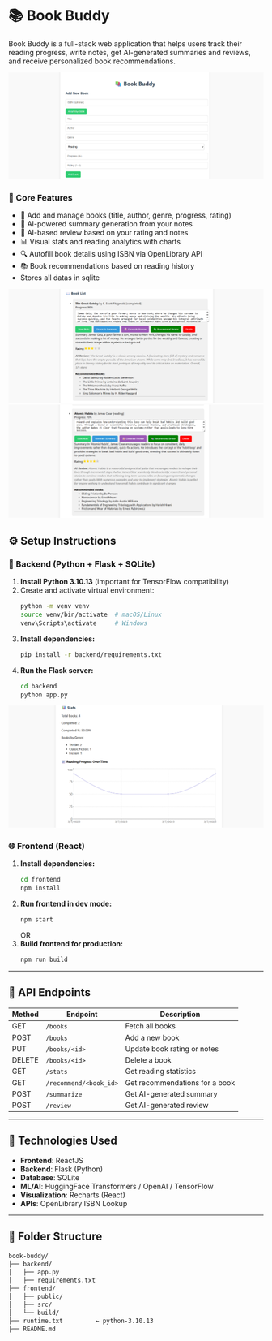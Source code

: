 # 📚 Book Buddy 

Book Buddy is a full-stack web application that helps users track their reading progress, write notes, get AI-generated summaries and reviews, and receive personalized book recommendations.

![Dashboard Screenshot](images/image1.png) 

### 🔖 Core Features
- 📘 Add and manage books (title, author, genre, progress, rating)
- 🧠 AI-powered summary generation from your notes
- 📝 AI-based review based on your rating and notes
- 📊 Visual stats and reading analytics with charts
- 🔍 Autofill book details using ISBN via OpenLibrary API
- 📚 Book recommendations based on reading history
-    Stores all datas in sqlite

![Dashboard Screenshot](images/image2.png) 
![Dashboard Screenshot](images/image4.png) 


## ⚙️ Setup Instructions

### 🔧 Backend (Python + Flask + SQLite)
1. **Install Python 3.10.13** (important for TensorFlow compatibility)
2. Create and activate virtual environment:
   ```bash
   python -m venv venv
   source venv/bin/activate  # macOS/Linux
   venv\Scripts\activate     # Windows
   ```
3. **Install dependencies:**
   ```bash
   pip install -r backend/requirements.txt
   ```
4. **Run the Flask server:**
   ```bash
   cd backend
   python app.py
   ```

![Dashboard Screenshot](images/image3.png) 

### 🌐 Frontend (React)
1. **Install dependencies:**
   ```bash
   cd frontend
   npm install
   ```
2. **Run frontend in dev mode:**
   ```bash
   npm start
   ```
   OR
3. **Build frontend for production:**
   ```bash
   npm run build
   ```

---

## 🧪 API Endpoints

| Method | Endpoint                 | Description                           |
|--------|--------------------------|---------------------------------------|
| GET    | `/books`                 | Fetch all books                       |
| POST   | `/books`                 | Add a new book                        |
| PUT    | `/books/<id>`           | Update book rating or notes           |
| DELETE | `/books/<id>`           | Delete a book                         |
| GET    | `/stats`                 | Get reading statistics                |
| GET    | `/recommend/<book_id>`  | Get recommendations for a book        |
| POST   | `/summarize`            | Get AI-generated summary              |
| POST   | `/review`               | Get AI-generated review               |

---

## 📝 Technologies Used

- **Frontend**: ReactJS
- **Backend**: Flask (Python)
- **Database**: SQLite
- **ML/AI**: HuggingFace Transformers / OpenAI / TensorFlow
- **Visualization**: Recharts (React)
- **APIs**: OpenLibrary ISBN Lookup

---


## 📁 Folder Structure

```
book-buddy/
├── backend/
│   ├── app.py
│   ├── requirements.txt
├── frontend/
│   ├── public/
│   ├── src/
│   └── build/
├── runtime.txt         ← python-3.10.13
├── README.md
```

